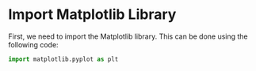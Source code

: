 # Import Matplotlib Library

First, we need to import the Matplotlib library. This can be done using the following code:

```python
import matplotlib.pyplot as plt
```
